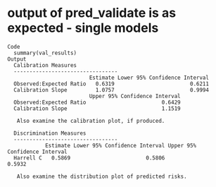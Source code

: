 # output of pred_validate is as expected - single models

    Code
      summary(val_results)
    Output
      Calibration Measures 
      --------------------------------- 
                              Estimate Lower 95% Confidence Interval
      Observed:Expected Ratio   0.6319                        0.6211
      Calibration Slope         1.0757                        0.9994
                              Upper 95% Confidence Interval
      Observed:Expected Ratio                        0.6429
      Calibration Slope                              1.1519
      
       Also examine the calibration plot, if produced. 
      
      Discrimination Measures 
      --------------------------------- 
                Estimate Lower 95% Confidence Interval Upper 95% Confidence Interval
      Harrell C   0.5869                        0.5806                        0.5932
      
       Also examine the distribution plot of predicted risks. 

